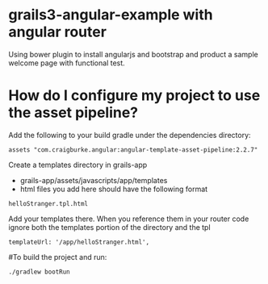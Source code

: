# grails3-angular-example with angular router
Using bower plugin to install angularjs and bootstrap and product a sample welcome page with functional test.

# How do I configure my project to use the asset pipeline?
Add the following to your build gradle under the dependencies directory:
   ```
   assets "com.craigburke.angular:angular-template-asset-pipeline:2.2.7"
   ```

Create a templates directory in grails-app 
* grails-app/assets/javascripts/app/templates
* html files you add here should have the following format 
```
helloStranger.tpl.html
```

Add your templates there. When you reference them in your router code ignore both the templates portion of the directory and the tpl 
```
templateUrl: '/app/helloStranger.html',
```

#To build the project and run:
```
./gradlew bootRun
```



